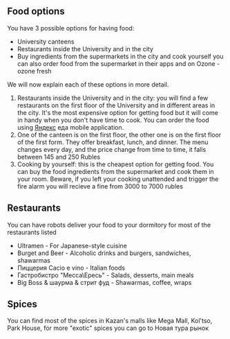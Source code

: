 ## Food options
You have 3 possible options for having food:
- University canteens
- Restaurants inside the University and in the city
- Buy ingredients from the supermarkets in the city and cook yourself you can also order food from the supermarket in their apps and on Ozone - ozone fresh

We will now explain each of these options in more detail.

1. Restaurants inside the University and in the city: you will find a few restaurants on the first floor of the University and in different areas in the city. It's the most expensive option for getting food but it will come in handy when you don't have time to cook. You can order the food using [Яндекс](https://play.google.com/store/search?q=%D0%AF%D0%BD%D0%B4%D0%B5%D0%BA%D1%81%20%D0%B5%D0%B4%D0%B0&c=apps) еда mobile application.
2. One of the canteen is on the first floor, the other one is on the first floor of the first form. They offer breakfast, lunch, and dinner. The menu changes every day, and the price change from time to time, it falls between 145 and 250 Rubles 
2. Cooking by yourself: this is the cheapest option for getting food. You can buy the food ingredients from the supermarket and cook them in your room. Beware, if you left your cooking unattended and trigger the fire alarm you will recieve a fine from 3000 to 7000 rubles

## Restaurants
You can have robots deliver your food to your dormitory for most of the restaurants listed

- Ultramen - For Japanese-style cuisine
- Burget and Beer - Alcoholic drinks and burgers, sandwiches, shawarmas
- Пиццерия Cacio e vino - Italian foods
- Гастробистро "Месса\Ересь" - Salads, desserts, main meals
- Big Boss & шаурма & стрит фуд - Shawarmas, coffee, wraps

## Spices

You can find most of the spices in Kazan's malls like Mega Mall, Kol'tso, Park House, for more "exotic" spices you can go to Новая тура рынок
